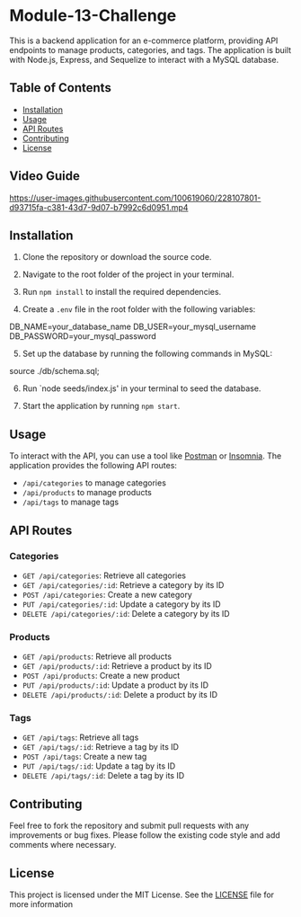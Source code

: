 # Module-13-Challenge

This is a backend application for an e-commerce platform, providing API endpoints to manage products, categories, and tags. The application is built with Node.js, Express, and Sequelize to interact with a MySQL database.

## Table of Contents

- [Installation](#installation)
- [Usage](#usage)
- [API Routes](#api-routes)
- [Contributing](#contributing)
- [License](#license)

## Video Guide
https://user-images.githubusercontent.com/100619060/228107801-d93715fa-c381-43d7-9d07-b7992c6d0951.mp4

## Installation

1. Clone the repository or download the source code.

2. Navigate to the root folder of the project in your terminal.

3. Run `npm install` to install the required dependencies.

4. Create a `.env` file in the root folder with the following variables:

DB_NAME=your_database_name
DB_USER=your_mysql_username
DB_PASSWORD=your_mysql_password

5. Set up the database by running the following commands in MySQL:

source ./db/schema.sql;

6. Run `node seeds/index.js' in your terminal to seed the database. 

7. Start the application by running `npm start`.

## Usage

To interact with the API, you can use a tool like [Postman](https://www.postman.com) or [Insomnia](https://insomnia.rest). The application provides the following API routes:

- `/api/categories` to manage categories
- `/api/products` to manage products
- `/api/tags` to manage tags

## API Routes

### Categories

- `GET /api/categories`: Retrieve all categories
- `GET /api/categories/:id`: Retrieve a category by its ID
- `POST /api/categories`: Create a new category
- `PUT /api/categories/:id`: Update a category by its ID
- `DELETE /api/categories/:id`: Delete a category by its ID

### Products

- `GET /api/products`: Retrieve all products
- `GET /api/products/:id`: Retrieve a product by its ID
- `POST /api/products`: Create a new product
- `PUT /api/products/:id`: Update a product by its ID
- `DELETE /api/products/:id`: Delete a product by its ID

### Tags

- `GET /api/tags`: Retrieve all tags
- `GET /api/tags/:id`: Retrieve a tag by its ID
- `POST /api/tags`: Create a new tag
- `PUT /api/tags/:id`: Update a tag by its ID
- `DELETE /api/tags/:id`: Delete a tag by its ID

## Contributing

Feel free to fork the repository and submit pull requests with any improvements or bug fixes. Please follow the existing code style and add comments where necessary.

## License

This project is licensed under the MIT License. See the [LICENSE](./LICENSE) file for more information
